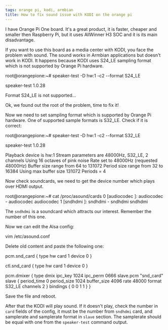 ```yaml
---
tags: orange pi, kodi, armbian
title: How to fix sound issue with KODI on the orange pi
---
```


I have Orange Pi One board. It's a great product, it is faster, cheaper and smaller then Raspberry Pi, but it uses AllWinner H3 SOC and it is its main disadvantage.

If you want to use this board as a media center with KODI, you face the problem with sound. The sound works in Armbian applications but doesn't work in KODI. It happens because KODI uses S24_LE sampling format which is not supported by Orange Pi hardware.

  root@orangepione:~# speaker-test  -D hw:1 -c2 --format S24_LE

  speaker-test 1.0.28

  Format S24_LE is not supported...

Ok, we found out the root of the problem, time to fix it!

Now we need to set sampling format which is supported by Orange Pi hardware. One of supported sample formats is S32_LE.
Check if it is correct:

  root@orangepione:~# speaker-test  -D hw:1 -c2 --format S32_LE

  speaker-test 1.0.28

  Playback device is hw:1
  Stream parameters are 48000Hz, S32_LE, 2 channels
  Using 16 octaves of pink noise
  Rate set to 48000Hz (requested 48000Hz)
  Buffer size range from 64 to 131072
  Period size range from 32 to 16384
  Using max buffer size 131072
  Periods = 4

Now check soundcards, we need to get the device number which plays over HDMI output.

  root@orangepione:~# cat /proc/asound/cards
   0 [audiocodec     ]: audiocodec - audiocodec
                        audiocodec
   1 [sndhdmi        ]: sndhdmi - sndhdmi
                        sndhdmi

The `sndhdmi` is a soundcard which attracts our interest. Remember the number of this one.

Now we can edit the Alsa config:

  vim /etc/asound.conf

Delete old content and paste the following one:

  pcm.snd_card {
          type hw
          card 1
          device 0
  }

  ctl.snd_card {
          type hw
          card 1
          device 0
  }

  pcm.dmixer {
      type dmix
      ipc_key 1024
      ipc_perm 0666
      slave.pcm "snd_card"
      slave {
          period_time 0
          period_size 1024
          buffer_size 4096
          rate 48000
          format S32_LE
          channels 2
      }
      bindings {
          0 0
          1 1
      }
  }

Save the file and reboot.

After that the KODI will play sound.
If it doesn't play, check the number in `card` fields of the config, it must be the number from `sndhdmi` card, and samplerate and samplerate format in `slave` section. The samplerate should be equal with one from the `speaker-test` command output.
